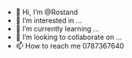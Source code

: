 - 👋 Hi, I’m @Rostand
- 👀 I’m interested in ...
- 🌱 I’m currently learning ...
- 💞️ I’m looking to collaborate on ...
- 📫 How to reach me 0787367640

<!---
Rost61/Rost61 is a ✨ special ✨ repository because its `README.md` (this file) appears on your GitHub profile.
You can click the Preview link to take a look at your changes.
--->
